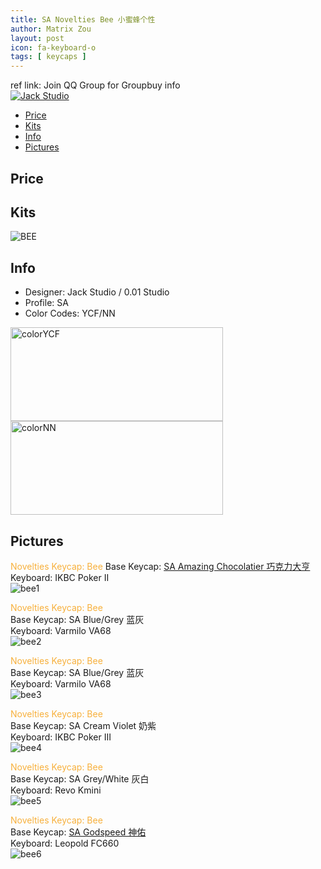 ```yaml
---
title: SA Novelties Bee 小蜜蜂个性
author: Matrix Zou
layout: post
icon: fa-keyboard-o
tags: [ keycaps ]
---
```


ref link: Join QQ Group for Groupbuy info  
<a target="_blank" href="//shang.qq.com/wpa/qunwpa?idkey=bd17d1dcd74d2c729d653386a9f04e4641ac3c979d004e178d76e9aa6ae1d382"><img border="0" src="//pub.idqqimg.com/wpa/images/group.png" alt="Jack Studio" title="Jack Studio"></a>

* [Price](#price)
* [Kits](#kits)
* [Info](#info)
* [Pictures](#pictures)

## Price


## Kits
<img src="{{ 'assets/images/noveltiesbee/kits_pics/bee.jpeg' | relative_url }}" alt="BEE" class="image featured">

## Info
* Designer: Jack Studio / 0.01 Studio
* Profile: SA 
* Color Codes: YCF/NN  
<img src="{{ 'assets/images/SP_ColorCodes/abs/SP_Abs_ColorCodes_YCF.png' | relative_url }}" alt="colorYCF" height="150" width="340">
<img src="{{ 'assets/images/SP_ColorCodes/abs/SP_Abs_ColorCodes_NN.png' | relative_url }}" alt="colorNN" height="150" width="340">

## Pictures
<font color="#f7b03c">Novelties Keycap: Bee</font>
Base Keycap: [SA Amazing Chocolatier 巧克力大亨](https://matrixzj.github.io/2018/06/06/sa-amazing-chocolatier.html)  
Keyboard: IKBC Poker II  
<img src="{{ 'assets/images/noveltiesbee/rendering_pics/bee1.jpeg' | relative_url }}" alt="bee1" class="image featured">

<font color="#f7b03c">Novelties Keycap: Bee</font>  
Base Keycap: SA Blue/Grey 蓝灰  
Keyboard: Varmilo VA68  
<img src="{{ 'assets/images/noveltiesbee/rendering_pics/bee2.jpeg' | relative_url }}" alt="bee2" class="image featured">

<font color="#f7b03c">Novelties Keycap: Bee</font>  
Base Keycap: SA Blue/Grey 蓝灰  
Keyboard: Varmilo VA68  
<img src="{{ 'assets/images/noveltiesbee/rendering_pics/bee3.jpeg' | relative_url }}" alt="bee3" class="image featured">

<font color="#f7b03c">Novelties Keycap: Bee</font>  
Base Keycap: SA Cream Violet 奶紫  
Keyboard: IKBC Poker III  
<img src="{{ 'assets/images/noveltiesbee/rendering_pics/bee4.jpeg' | relative_url }}" alt="bee4" class="image featured">

<font color="#f7b03c">Novelties Keycap: Bee</font>  
Base Keycap: SA Grey/White 灰白  
Keyboard: Revo Kmini  
<img src="{{ 'assets/images/noveltiesbee/rendering_pics/bee5.jpeg' | relative_url }}" alt="bee5" class="image featured">

<font color="#f7b03c">Novelties Keycap: Bee</font>  
Base Keycap: [SA Godspeed 神佑](https://matrixzj.github.io/2018/06/05/SA-Godspeed.html)  
Keyboard: Leopold FC660  
<img src="{{ 'assets/images/noveltiesbee/rendering_pics/bee6.jpeg' | relative_url }}" alt="bee6" class="image featured">
